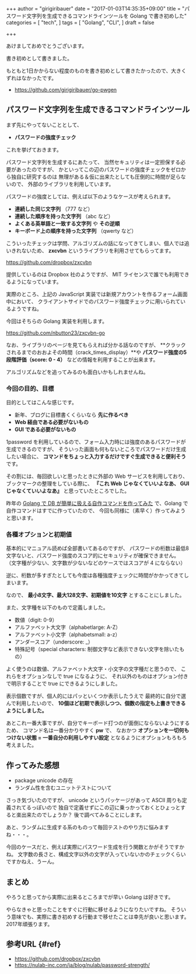 +++
author = "girigiribauer"
date = "2017-01-03T14:35:35+09:00"
title = "パスワード文字列を生成できるコマンドラインツールを Golang で書き初めした"
categories = [
  "tech",
]
tags = [
  "Golang",
  "CLI",
]
draft = false

+++

あけましておめでとうございます。

書き初めとして書きました。

もともと1日かからない程度のものを書き初めとして書きたかったので、大きくずれはなかったです。

* <https://github.com/girigiribauer/go-pwgen>



## パスワード文字列を生成できるコマンドラインツール

まず先にやってないこととして、

* **パスワードの強度チェック**

これを挙げておきます。

パスワード文字列を生成するにあたって、
当然セキュリティは一定担保する必要があったのですが、
かといってこの辺のパスワードの強度チェックをゼロから独自に研究するのは
無理がある＆仮に出来たとしても圧倒的に時間が足らないので、
外部のライブラリを利用しています。

パスワードの強度としては、例えば以下のようなケースが考えられます。

* **連続した同じ文字列** （777 など）
* **連続した順序を持った文字列** （abc など）
* **よくある英単語と一致する文字列** や **その逆順**
* **キーボード上の順序を持った文字列** （qwerty など）

こういったチェックは学問、アルゴリズムの話になってきてしまい、個人では追いきれないため、
**zxcvbn** というライブラリを利用させてもらってます。

<https://github.com/dropbox/zxcvbn>

提供しているのは Dropbox 社のようですが、 MIT ライセンスで誰でも利用できるようになっています。

実際のところ、上記の JavaScript 実装では新規アカウントを作るフォーム画面中において、
クライアントサイドでのパスワード強度チェックに用いられているようですね。

今回はそちらの Golang 実装を利用します。

<https://github.com/nbutton23/zxcvbn-go>

なお、ライブラリのページを見てもらえれば分かる話なのですが、
**クラックされるまでのおおよその時間（crack\_times\_display）**や
**パスワード強度の5段階評価（score: 0 - 4）** などの情報を利用することが出来ます。

アルゴリズムなどを追ってみるのも面白いかもしれませんね。

### 今回の目的、目標

目的としてはこんな感じです。

* 新年、ブログに目標書くくらいなら **先に作るべき**
* **Web 経由である必要がないもの**
* **GUI である必要がないもの**

1password を利用しているので、フォーム入力時には強度のあるパスワードが生成できるのですが、
そういった画面も何もないところでパスワードだけ生成したい場合に、
**コマンドをちょっと入力するだけですぐ生成できると便利そう** です。

その割には、毎回欲しいと思ったときに外部の Web サービスを利用しており、
ブックマークの整理をしている際に、
**『これ Web じゃなくていいよなあ、 GUI じゃなくていいよなあ』**
と思っていたところでした。

昨年の [Golang で DB が簡単に扱える自作コマンドを作ってみた](http://girigiribauer.com/archives/20161003/)
で、Golang で自作コマンドはすでに作っていたので、
今回も同様に（素早く）作ってみようと思います。

### 各種オプションと初期値

基本的にマニュアル読めば全部書いてあるのですが、
パスワードの桁数は最低8文字ないと、パスワード強度のスコア的にセキュリティが確保できません。
（文字種が少ない、文字数が少ないなどのケースではスコアが 4 にならない）

逆に、桁数が多すぎたとしても今度は各種強度チェックに時間がかかってきてしまいます。

なので、 **最小8文字、最大128文字、初期値を10文字** とすることにしました。

また、文字種を以下のもので定義しました。

* 数値（digit: 0-9）
* アルファベット大文字（alphabetlarge: A-Z）
* アルファベット小文字（alphabetsmall: a-z）
* アンダースコア（underscore: \_）
* 特殊記号（special characters: 制御文字など表示できない文字を除いたもの）

よく使うのは数値、アルファベット大文字・小文字の文字種だと思うので、
これらをオプションなしで true になるように、
それ以外のものはオプション付きで明示することで true にできるようにしました。

表示個数ですが、個人的にはパッといくつか表示したうえで
最終的に自分で選んで利用したいので、
**10個ほど初期で表示しつつ、個数の指定も上書きできるようにしました。**

あとこれ一番大事ですが、自分でキーボード打つのが面倒にならないようにするため、
コマンド名は一番分かりやすく **pw** で、
なおかつ **オプションを一切何もつけない状態 = 一番自分の利用しやすい設定**
となるようにオプションもろもろ考えました。



## 作ってみた感想

* package unicode の存在
* ランダム性を含むユニットテストについて

さっき気づいたのですが、
unicode というパッケージがあって ASCII 周りも定義されてるっぽいので
独自で定義せずにこの辺に乗っかっておくとひょっとすると楽出来たのでしょうか？
後で調べてみることにします。

あと、ランダムに生成する系のものって毎回テストのやり方に悩みますね・・・。

今回のケースだと、例えば実際にパスワード生成を行う関数とかがそうですかね。
文字数の長さと、構成文字以外の文字が入っていないかのチェックくらいですかねえ、うーん。



## まとめ

やろうと思ってから実際に出来るところまでが早い Golang は好きです。

やらなきゃと思ったことをすぐに行動に移せるようになりたいですね。
そういう意味でも、実際に書き初めする行動まで移せたことは幸先が良いと思います。
2017年頑張ります。



## 参考URL {#ref}

* <https://github.com/dropbox/zxcvbn>
* <https://nulab-inc.com/ja/blog/nulab/password-strength/>

